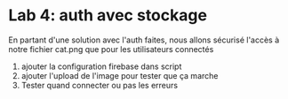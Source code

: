 # Lab 4: auth avec stockage

En partant d'une solution avec l'auth faites, nous allons sécurisé l'accès à notre fichier cat.png que pour les utilisateurs connectés

1. ajouter la configuration firebase dans script
2. ajouter l'upload de l'image pour tester que ça marche
3. Tester quand connecter ou pas les erreurs
